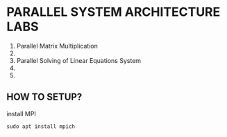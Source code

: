 # PARALLEL SYSTEM ARCHITECTURE LABS

1. Parallel Matrix Multiplication
2.
3. Parallel Solving of Linear Equations System
4.
5.

## HOW TO SETUP?
install MPI
```
sudo apt install mpich
```